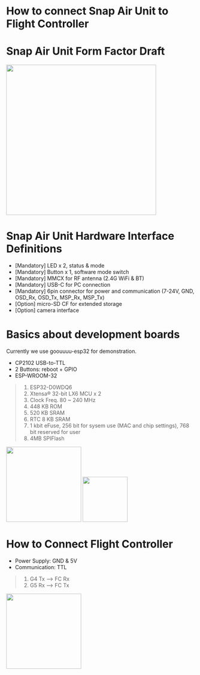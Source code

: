 
# **How to connect Snap Air Unit to Flight Controller**

# Snap Air Unit Form Factor Draft

<image src="./images/snap_air_unit_draft_form_factor.png" width="400">

# Snap Air Unit Hardware Interface Definitions

* [Mandatory] LED x 2, status & mode
* [Mandatory] Button x 1, software mode switch
* [Mandatory] MMCX for RF antenna (2.4G WiFi & BT)
* [Mandatory] USB-C for PC connection
* [Mandatory] 6pin connector for power and communication (7-24V, GND, OSD_Rx, OSD_Tx, MSP_Rx, MSP_Tx)
* [Option] micro-SD CF for extended storage
* [Option] camera interface

# Basics about development boards

Currently we use goouuuu-esp32 for demonstration. 

* CP2102 USB-to-TTL
* 2 Buttons: reboot + GPIO
* ESP-WROOM-32 
> 1. ESP32-D0WDQ6 
> 2. Xtensa® 32-bit LX6 MCU x 2 
> 3. Clock Freq. 80 ~ 240 MHz 
> 4. 448 KB ROM
> 5. 520 KB SRAM
> 6. RTC 8 KB SRAM
> 7. 1 kbit  eFuse, 256 bit for sysem use (MAC and chip settings), 768 bit reserved for user
> 8. 4MB SPIFlash

<image src="./images/goouuuu-esp32-pcba.png" width="200"> <image src="./images/goouuuu-esp32-pcb.png" width="120">

 # How to Connect Flight Controller

 * Power Supply: GND & 5V
 * Communication: TTL
 > 1. G4 Tx --> FC Rx
 > 2. G5 Rx --> FC Tx

<image src="./images/goouuuu-esp32.png" width="200">






